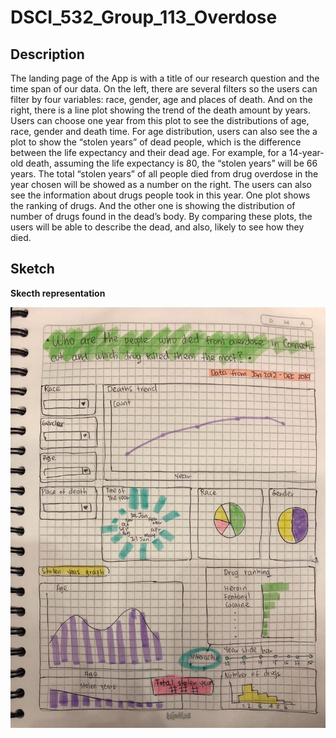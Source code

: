 # DSCI_532_Group_113_Overdose

## Description
The landing page of the App is with a title of our research question and the time span of our data. On the left, there are several filters so the users can filter by four variables: race, gender, age and places of death. And on the right, there is a line plot showing the trend of the death amount by years. Users can choose one year from this plot to see the distributions of age, race, gender and death time. For age distribution, users can also see the a plot to show the “stolen years” of dead people, which is the difference between the life expectancy and their dead age. For example, for a 14-year-old death, assuming the life expectancy is 80, the “stolen years” will be 66 years. The total “stolen years” of all people died from drug overdose in the year chosen will be showed as a number on the right. The users can also see the information about drugs people took in this year. One plot shows the ranking of drugs. And the other one is showing the distribution of number of drugs found in the dead’s body. By comparing these plots, the users will be able to describe the dead, and also, likely to see how they died.
 
## Sketch

**Skecth representation**

![](imgs/532_Group-133-sketch.jpg)

